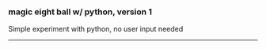 ### magic eight ball w/ python, version 1

Simple experiment with python, no user input needed

-----------------------------------------------------------------------------

